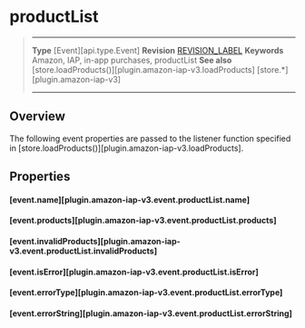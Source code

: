 # productList

> --------------------- ------------------------------------------------------------------------------------------
> __Type__              [Event][api.type.Event]
> __Revision__          [REVISION_LABEL](REVISION_URL)
> __Keywords__          Amazon, IAP, in-app purchases, productList
> __See also__			[store.loadProducts()][plugin.amazon-iap-v3.loadProducts]
>						[store.*][plugin.amazon-iap-v3]
> --------------------- ------------------------------------------------------------------------------------------

## Overview

The following event properties are passed to the listener function specified in [store.loadProducts()][plugin.amazon-iap-v3.loadProducts].


## Properties

#### [event.name][plugin.amazon-iap-v3.event.productList.name]

#### [event.products][plugin.amazon-iap-v3.event.productList.products]

#### [event.invalidProducts][plugin.amazon-iap-v3.event.productList.invalidProducts]

#### [event.isError][plugin.amazon-iap-v3.event.productList.isError]

#### [event.errorType][plugin.amazon-iap-v3.event.productList.errorType]

#### [event.errorString][plugin.amazon-iap-v3.event.productList.errorString]
